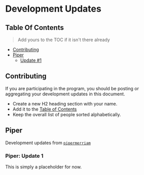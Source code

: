 # Development Updates

## Table Of Contents

> Add yours to the TOC if it isn't there already

- [Contributing](#contributing)
- [Piper](#piper)
    - [Update #1](#piper-update-1)


## Contributing

If you are participating in the program, you should be posting or aggregating
your development updates in this document.

- Create a new H2 heading section with your name.
- Add it to the [Table of Contents](#table-of-contents)
- Keep the overall list of people sorted alphabetically.


## Piper

Development updates from [`pipermerriam`](https://github.com/pipermerriam/)

### Piper: Update 1

This is simply a placeholder for now.
